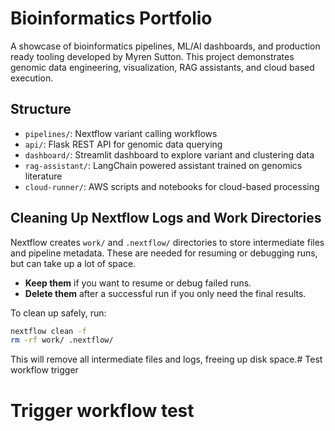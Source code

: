 # Bioinformatics Portfolio

A showcase of bioinformatics pipelines, ML/AI dashboards, and production ready tooling developed by Myren Sutton. This project demonstrates genomic data engineering, visualization, RAG assistants, and cloud based execution.

## Structure
- `pipelines/`: Nextflow variant calling workflows
- `api/`: Flask REST API for genomic data querying
- `dashboard/`: Streamlit dashboard to explore variant and clustering data
- `rag-assistant/`: LangChain powered assistant trained on genomics literature
- `cloud-runner/`: AWS scripts and notebooks for cloud-based processing

## Cleaning Up Nextflow Logs and Work Directories

Nextflow creates `work/` and `.nextflow/` directories to store intermediate files and pipeline metadata. These are needed for resuming or debugging runs, but can take up a lot of space.

- **Keep them** if you want to resume or debug failed runs.
- **Delete them** after a successful run if you only need the final results.

To clean up safely, run:

```bash
nextflow clean -f
rm -rf work/ .nextflow/
```

This will remove all intermediate files and logs, freeing up disk space.# Test workflow trigger
# Trigger workflow test
